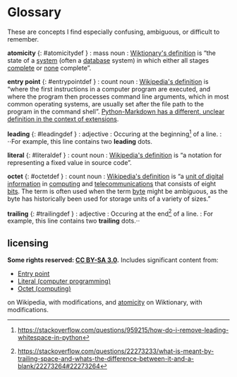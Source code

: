 # Glossary
These are concepts I find especially confusing, ambiguous, or difficult to remember.

**atomicity** {: #atomicitydef }
: mass noun
: [Wiktionary's definition](https://en.wiktionary.org/wiki/atomicity) is “the state of a [system](https://en.wiktionary.org/wiki/system) (often a [database](https://en.wiktionary.org/wiki/database) system) in which either all stages [complete](https://en.wiktionary.org/wiki/complete) or [none](https://en.wiktionary.org/wiki/none) complete”.

**entry point** {: #entrypointdef }
: count noun
: [Wikipedia's definition](https://en.wikipedia.org/wiki/Entry_point) is “where the first instructions in a computer program are executed, and where the program then processes command line arguments, which in most common operating systems, are usually set after the file path to the program in the command shell”. [Python-Markdown has a different, unclear definition in the context of extensions](https://python-markdown.github.io/extensions/#officially-supported-extensions).

**leading** {: #leadingdef }
: adjective
: Occuring at the beginning[^leadingdef] of a line.
: ⋅⋅For example, this line contains two **leading** dots.

**literal** {: #literaldef }
: count noun
: [Wikipedia's definition](https://en.wikipedia.org/wiki/Literal_(computer_programming)) is “a notation for representing a fixed value in source code”.

**octet** {: #octetdef }
: count noun
: [Wikipedia's definition](https://en.wikipedia.org/wiki/Octet_(computing)) is “a [unit of digital information](https://en.wikipedia.org/wiki/Units_of_information) in [computing](https://en.wikipedia.org/wiki/Computing) and [telecommunications](https://en.wikipedia.org/wiki/Telecommunications) that consists of eight [bits](https://en.wikipedia.org/wiki/Bit). The term is often used when the term [byte](https://en.wikipedia.org/wiki/Byte) might be ambiguous, as the byte has historically been used for storage units of a variety of sizes.”

**trailing** {: #trailingdef }
: adjective
: Occuring at the end[^trailingdef] of a line.
: For example, this line contains two **trailing** dots.⋅⋅

## licensing
**Some rights reserved: [CC BY-SA 3.0](https://creativecommons.org/licenses/by-sa/3.0/).** Includes significant content from:

- [Entry point](https://en.wikipedia.org/w/index.php?title=Entry_point&oldid=871836841)
- [Literal (computer programming)](https://en.wikipedia.org/w/index.php?title=Literal_(computer_programming)&oldid=849448036)
- [Octet (computing)](https://en.wikipedia.org/w/index.php?title=Octet_(computing)&oldid=852309529)

on Wikipedia, with modifications, and [atomicity](https://en.wiktionary.org/w/index.php?title=atomicity&oldid=50343477) on Wiktionary, with modifications.

[^leadingdef]: https://stackoverflow.com/questions/959215/how-do-i-remove-leading-whitespace-in-python
[^trailingdef]: https://stackoverflow.com/questions/22273233/what-is-meant-by-trailing-space-and-whats-the-difference-between-it-and-a-blank/22273264#22273264
